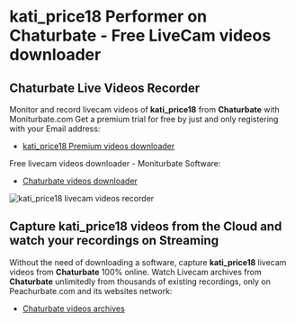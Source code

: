 # kati_price18 Performer on Chaturbate - Free LiveCam videos downloader

## Chaturbate Live Videos Recorder

Monitor and record livecam videos of **kati_price18** from **Chaturbate** with Moniturbate.com
Get a premium trial for free by just and only registering with your Email address:
* [kati_price18 Premium videos downloader](https://moniturbate.com/request-demo-licence-key.html)

Free livecam videos downloader - Moniturbate Software:
* [Chaturbate videos downloader](https://moniturbate.com/moniturbate-download-software.html)

![kati_price18 livecam videos recorder](https://peachurnet.com/templates/moniturbate-software.png)


## Capture kati_price18 videos from the Cloud and watch your recordings on Streaming

Without the need of downloading a software, capture **kati_price18** livecam videos from **Chaturbate** 100% online.
Watch Livecam archives from **Chaturbate** unlimitedly from thousands of existing recordings, only on Peachurbate.com and its websites network:
* [Chaturbate videos archives](https://peachurnet.com/)